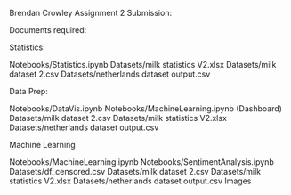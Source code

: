 Brendan Crowley Assignment 2 Submission:

Documents required:

Statistics:

Notebooks/Statistics.ipynb
Datasets/milk statistics V2.xlsx
Datasets/milk dataset 2.csv
Datasets/netherlands dataset output.csv

Data Prep:

Notebooks/DataVis.ipynb
Notebooks/MachineLearning.ipynb (Dashboard)
Datasets/milk dataset 2.csv
Datasets/milk statistics V2.xlsx
Datasets/netherlands dataset output.csv

Machine Learning

Notebooks/MachineLearning.ipynb
Notebooks/SentimentAnalysis.ipynb
Datasets/df_censored.csv
Datasets/milk dataset 2.csv
Datasets/milk statistics V2.xlsx
Datasets/netherlands dataset output.csv
Images